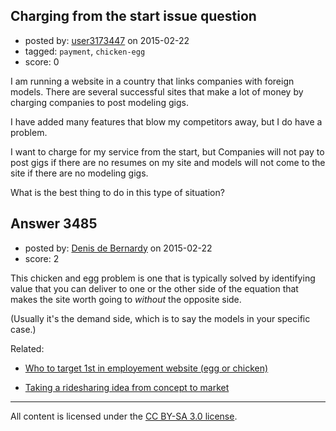 ## Charging from the start issue question

- posted by: [user3173447](https://stackexchange.com/users/3826796/user3173447) on 2015-02-22
- tagged: `payment`, `chicken-egg`
- score: 0

<p>I am running a website in a country that links companies with foreign models. There are several successful sites that make a lot of money by charging companies to post modeling gigs.</p>

<p>I have added many features that blow my competitors away, but I do have a problem.</p>

<p>I want to charge for my service from the start, but Companies will not pay to post gigs if there are no resumes on my site and models will not come to the site if there are no modeling gigs. </p>

<p>What is the best thing to do in this type of situation?</p>



## Answer 3485

- posted by: [Denis de Bernardy](https://stackexchange.com/users/182468/denis-de-bernardy) on 2015-02-22
- score: 2

<p>This chicken and egg problem is one that is typically solved by identifying value that you can deliver to one or the other side of the equation that makes the site worth going to <em>without</em> the opposite side.</p>

<p>(Usually it's the demand side, which is to say the models in your specific case.)</p>

<p>Related:</p>

<ul>
<li><p><a href="https://startups.stackexchange.com/questions/3253/who-to-target-1st-in-employement-website-egg-or-chicken/3254#3254">Who to target 1st in employement website (egg or chicken)</a></p></li>
<li><p><a href="https://startups.stackexchange.com/questions/3440/taking-a-ridesharing-idea-from-concept-to-market/3441#3441">Taking a ridesharing idea from concept to market</a></p></li>
</ul>




---

All content is licensed under the [CC BY-SA 3.0 license](https://creativecommons.org/licenses/by-sa/3.0/).
